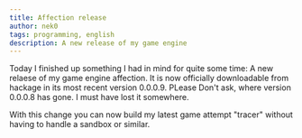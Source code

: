 ```yaml
---
title: Affection release
author: nek0
tags: programming, english
description: A new release of my game engine
---
```


Today I finished up something I had in mind for quite some time: A new relaese
of my game engine affection. It is now officially downloadable from hackage in
its most recent version 0.0.0.9. PLease Don't ask, where version 0.0.0.8 has
gone. I must have lost it somewhere.

With this change you can now build my latest game attempt "tracer" without
having to handle a sandbox or similar.
